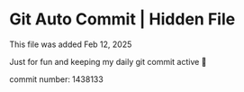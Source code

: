 # Git Auto Commit | Hidden File

This file was added Feb 12, 2025

Just for fun and keeping my daily git commit active 🤪

commit number: 1438133
